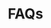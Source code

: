 ---
lang: en
title: "FAQs"
permalink: /faq/

collection: 
entries_layout: grid 
teaser_class: 
sort_by: orden 

excerpt: "Frequently Asked Questions"
header:
  overlay_image: /assets/images/banner/bannerfaq.jpg
  image_description: "Frequently Asked Questions"
  caption: 
  overlay_filter: rgba(0, 0, 153, 0.5)


comments: true

# other options
intro:
  - excerpt: "**European Perspectives on Innovation Management**"

last_modified_at: 2020-06-18
---